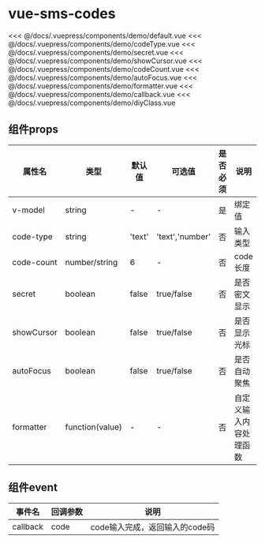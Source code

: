 # vue-sms-codes

<baseComponent-codeBox title="基础用法" description="默认6位任何字符的code">
  <demo-default></demo-default>
  <highlight-code slot="codeText" lang="vue">
<<< @/docs/.vuepress/components/demo/default.vue
  </highlight-code>
</baseComponent-codeBox>

<baseComponent-codeBox title="code类型" description="code-type默认为text类型，可切换为number类型只能输入数字，也可通过formatter传入方法自己实现类型处理">
  <demo-codeType></demo-codeType>
  <highlight-code slot="codeText" lang="vue">
<<< @/docs/.vuepress/components/demo/codeType.vue
  </highlight-code>
</baseComponent-codeBox>

<baseComponent-codeBox title="密文模式" description="设置secret属性为true,可开启密文模式，输入内容不可见">
  <demo-secret></demo-secret>
  <highlight-code slot="codeText" lang="vue">
<<< @/docs/.vuepress/components/demo/secret.vue
  </highlight-code>
</baseComponent-codeBox>

<baseComponent-codeBox title="显示输入光标" description="设置show-cursor属性为true,显示光标">
  <demo-showCursor></demo-showCursor>
  <highlight-code slot="codeText" lang="vue">
<<< @/docs/.vuepress/components/demo/showCursor.vue
  </highlight-code>
</baseComponent-codeBox>

<baseComponent-codeBox title="设置code位数" description="设置设置code-count属性,改变code长度，默认为6位">
  <demo-codeCount></demo-codeCount>
  <highlight-code slot="codeText" lang="vue">
<<< @/docs/.vuepress/components/demo/codeCount.vue
  </highlight-code>
</baseComponent-codeBox>

<baseComponent-codeBox title="自动聚焦" description="设置设置auto-focus属性为true,组件渲染完成自动聚焦">
  <demo-autoFocus></demo-autoFocus>
  <highlight-code slot="codeText" lang="vue">
<<< @/docs/.vuepress/components/demo/autoFocus.vue
  </highlight-code>
</baseComponent-codeBox>

<baseComponent-codeBox title="formatter" description="自定义输入过滤规则">
  <demo-formatter></demo-formatter>
  <highlight-code slot="codeText" lang="vue">
<<< @/docs/.vuepress/components/demo/formatter.vue
  </highlight-code>
</baseComponent-codeBox>


<baseComponent-codeBox title="输入完成回调" description="输入完成回调函数，处理业务逻辑，当然你也可以在你的页面中监听绑定的v-model变量实现业务处理">
  <demo-callback></demo-callback>
  <highlight-code slot="codeText" lang="vue">
<<< @/docs/.vuepress/components/demo/callback.vue
  </highlight-code>
</baseComponent-codeBox>

<baseComponent-codeBox title="自定义样式" description="设置全局class，改变code组件默认样式">
  <demo-diyClass></demo-diyClass>
  <highlight-code slot="codeText" lang="vue">
<<< @/docs/.vuepress/components/demo/diyClass.vue
  </highlight-code>
</baseComponent-codeBox>

## 组件props

| 属性名 | 类型 | 默认值 | 可选值| 是否必须 | 说明 |
|--------|-----|--------|-------|----------|-----|
| v-model | string | - | - | 是 | 绑定值 |
| code-type | string | 'text' | 'text','number' | 否 | 输入类型 |
| code-count | number/string | 6 | - | 否 | code长度
| secret | boolean | false | true/false | 否 | 是否密文显示 |
| showCursor | boolean | false | true/false | 否 | 是否显示光标 |
| autoFocus | boolean | false | true/false | 否 | 是否自动聚焦 |
| formatter | function(value) | - | - | 否 | 自定义输入内容处理函数 |


## 组件event
| 事件名 | 回调参数 | 说明 |
|--------|---------|------|
| callback | code | code输入完成，返回输入的code码 |